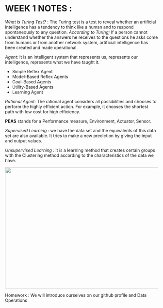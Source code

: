 
# **WEEK 1 NOTES :**

*What is Turing Test?* : The Turing test is a test to reveal whether an artificial intelligence has a tendency to think like a human and to respond spontaneously to any question. *According to Turing;* If a person cannot understand whether the answers he receives to the questions he asks come from humans or from another network system, artificial intelligence has been created and made operational.

*Agent:* It is an intelligent system that represents us, represents our intelligence, represents what we have taught it.

- Simple Reflex Agent 
- Model-Based Reflex Agents
- Goal-Based Agents
- Utility-Based Agents
- Learning Agent

*Rational Agent:* The rational agent considers all possibilities and chooses to perform the highly efficient action. For example, it chooses the shortest path with low cost for high efficiency. 

**PEAS** stands for a Performance measure, Environment, Actuator, Sensor. 
 
*Supervised Learning :* we have the data set and the equivalents of this data set are also available. It tries to make a new prediction by giving the input and output values.
 
*Unsupervised Learning :* it is a learning method that creates certain groups with the Clustering method according to the characteristics of the data we have.
 
<p align="center">
  <img width="850" height="400" src="https://assets.website-files.com/5fb24a974499e90dae242d98/6048d0fc7263e9054bd88796_Machine%20Learning%20is%20a%20subset%20of%20AI.png">
</p>

Homework : We will introduce ourselves on our github profile and Data Operations
